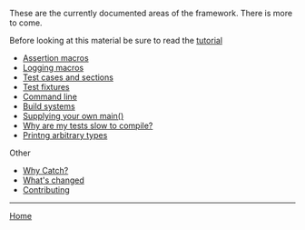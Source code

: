 These are the currently documented areas of the framework. There is more to come.

Before looking at this material be sure to read the [tutorial](tutorial.md)

* [Assertion macros](assertions.md)
* [Logging macros](logging.md)
* [Test cases and sections](test-cases-and-sections.md)
* [Test fixtures](test-fixtures.md)
* [Command line](command-line.md)
* [Build systems](build-systems.md)
* [Supplying your own main()](own-main.md)
* [Why are my tests slow to compile?](slow-compiles.md)
* [Printng arbitrary types](printabletypes.md)

Other

* [Why Catch?](why-catch.md)
* [What's changed](whats-changed.md)
* [Contributing](contributing.md)

---

[Home](../README.md)

